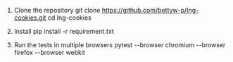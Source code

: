 1. Clone the repository
git clone https://github.com/bettyw-p/Ing-cookies.git
cd Ing-cookies

2. Install 
pip install -r requirement.txt

3. Run the tests in multiple browsers
 pytest --browser chromium --browser firefox --browser webkit
